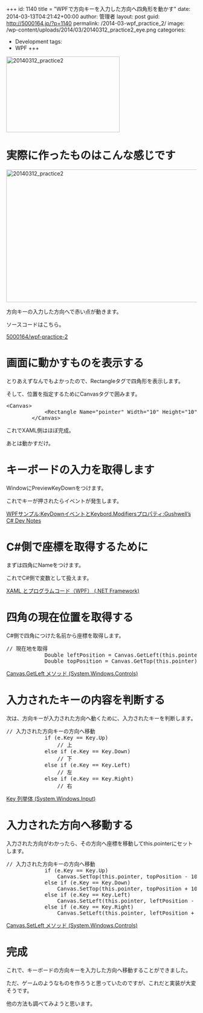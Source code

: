 +++
id: 1140
title = "WPFで方向キーを入力した方向へ四角形を動かす"
date: 2014-03-13T04:21:42+00:00
author: 管理者
layout: post
guid: http://5000164.jp/?p=1140
permalink: /2014-03-wpf_practice_2/
image: /wp-content/uploads/2014/03/20140312_practice2_eye.png
categories:
  - Development
tags:
  - WPF
+++
<img src="http://5000164.jp/wp-content/uploads/2014/03/20140312_practice2-300x200.png" alt="20140312_practice2" width="300" height="200" class="aligncenter size-medium wp-image-1150" srcset="http://5000164.jp/wp-content/uploads/2014/03/20140312_practice2-300x200.png 300w, http://5000164.jp/wp-content/uploads/2014/03/20140312_practice2.png 525w" sizes="(max-width: 300px) 100vw, 300px" />

# 実際に作ったものはこんな感じです

<img src="http://5000164.jp/wp-content/uploads/2014/03/20140312_practice2.png" alt="20140312_practice2" width="525" height="350" class="aligncenter size-full wp-image-1150" srcset="http://5000164.jp/wp-content/uploads/2014/03/20140312_practice2.png 525w, http://5000164.jp/wp-content/uploads/2014/03/20140312_practice2-300x200.png 300w" sizes="(max-width: 525px) 100vw, 525px" />

方向キーの入力した方向へで赤い点が動きます。
  
ソースコードはこちら。
  
[5000164/wpf-practice-2](https://github.com/5000164/wpf-practice-2)

# 画面に動かすものを表示する

とりあえずなんでもよかったので、Rectangleタグで四角形を表示します。
  
そして、位置を指定するためにCanvasタグで囲みます。

<pre class="brush: xml; title: ; notranslate" title="">&lt;Canvas&gt;
            &lt;Rectangle Name="pointer" Width="10" Height="10" Fill="Red" Canvas.Left="0" Canvas.Top="0" /&gt;
        &lt;/Canvas&gt;
</pre>

これでXAML側はほぼ完成。
  
あとは動かすだけ。

# キーボードの入力を取得します

WindowにPreviewKeyDownをつけます。
  
これでキーが押されたらイベントが発生します。

[WPFサンプル:KeyDownイベントとKeybord.Modifiersプロパティ:Gushwell&#8217;s C# Dev Notes](http://gushwell.ldblog.jp/archives/52318833.html)

# C#側で座標を取得するために

まずは四角にNameをつけます。
  
これでC#側で変数として扱えます。

[XAML とプログラムコード（WPF） (.NET Framework)](http://ufcpp.net/study/dotnet/wpf_xamlcode.html)

# 四角の現在位置を取得する

C#側で四角につけた名前から座標を取得します。

<pre class="brush: csharp; title: ; notranslate" title="">// 現在地を取得
            Double leftPosition = Canvas.GetLeft(this.pointer);
            Double topPosition = Canvas.GetTop(this.pointer);
</pre>

[Canvas.GetLeft メソッド (System.Windows.Controls)](http://msdn.microsoft.com/ja-jp/library/system.windows.controls.canvas.getleft(v=vs.110).aspx)

# 入力されたキーの内容を判断する

次は、方向キーが入力された方向へ動くために、入力されたキーを判断します。

<pre class="brush: csharp; title: ; notranslate" title="">// 入力された方向キーの方向へ移動
            if (e.Key == Key.Up)
                // 上
            else if (e.Key == Key.Down)
                // 下
            else if (e.Key == Key.Left)
                // 左
            else if (e.Key == Key.Right)
                // 右
</pre>

[Key 列挙体 (System.Windows.Input)](http://msdn.microsoft.com/ja-jp/library/system.windows.input.key(v=vs.110).aspx)

# 入力された方向へ移動する

入力された方向がわかったら、その方向へ座標を移動してthis.pointerにセットします。

<pre class="brush: csharp; title: ; notranslate" title="">// 入力された方向キーの方向へ移動
            if (e.Key == Key.Up)
                Canvas.SetTop(this.pointer, topPosition - 10);
            else if (e.Key == Key.Down)
                Canvas.SetTop(this.pointer, topPosition + 10);
            else if (e.Key == Key.Left)
                Canvas.SetLeft(this.pointer, leftPosition - 10);
            else if (e.Key == Key.Right)
                Canvas.SetLeft(this.pointer, leftPosition + 10);
</pre>

[Canvas.SetLeft メソッド (System.Windows.Controls)](http://msdn.microsoft.com/ja-jp/library/system.windows.controls.canvas.setleft(v=vs.110).aspx)

# 完成

これで、キーボードの方向キーを入力した方向へ移動することができました。
  
ただ、ゲームのようなものを作ろうと思っていたのですが、これだと実装が大変そうです。
  
他の方法も調べてみようと思います。
